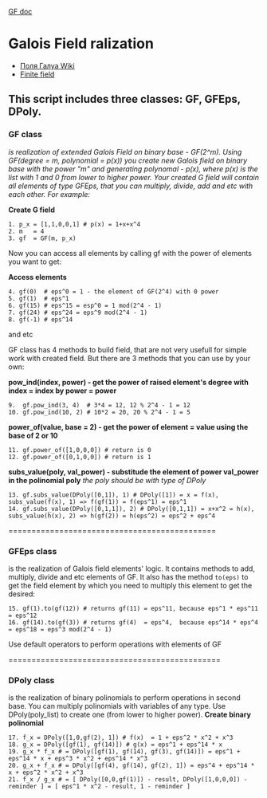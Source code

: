 [GF doc](GFDoc.md)

# Galois Field ralization
+ [Поля Галуа Wiki](https://ru.wikipedia.org/wiki/%D0%9A%D0%BE%D0%BD%D0%B5%D1%87%D0%BD%D0%BE%D0%B5_%D0%BF%D0%BE%D0%BB%D0%B5)
+ [Finite field](https://en.wikipedia.org/wiki/Finite_field)

This script includes three classes: **GF, GFEps, DPoly.**
---
### GF class 
*is realization of extended Galois Field on binary base - GF(2^m). Using GF(degree = m, polynomial = p(x)) you create new Galois field on binary base with the power "m" and generating polynomal - p(x), where p(x) is the list with 1 and 0 from lower to higher power. Your created G field will contain all elements of type GFEps, that you can multiply, divide, add and etc with each other. For example:*

**Create G field**
```
1. p_x = [1,1,0,0,1] # p(x) = 1+x+x^4
2. m   = 4
3. gf  = GF(m, p_x)
```

Now you can access all elements by calling gf with the power of elements you want to get:

**Access elements**
```
4. gf(0)  # eps^0 = 1 - the element of GF(2^4) with 0 power
5. gf(1)  # eps^1
6. gf(15) # eps^15 = esp^0 = 1 mod(2^4 - 1)
7. gf(24) # eps^24 = eps^9 mod(2^4 - 1)
8. gf(-1) # eps^14
```
and etc

GF class has 4 methods to build field, that are not very usefull for simple work with created field. But there are 3 methods that you can use by your own:

**pow_ind(index, power) - get the power of raised element's degree with index = index by power = power**
```
9.  gf.pow_ind(3, 4)  # 3*4 = 12, 12 % 2^4 - 1 = 12
10. gf.pow_ind(10, 2) # 10*2 = 20, 20 % 2^4 - 1 = 5
```

**power_of(value, base = 2) - get the power of element = value using the base of 2 or 10**
```
11. gf.power_of([1,0,0,0]) # return is 0
12. gf.power_of([0,1,0,0]) # return is 1
```

**subs_value(poly, val_power) - substitude the element of power val_power in the polinomial poly** 
*the poly should be with type of DPoly*
```
13. gf.subs_value(DPoly([0,1]), 1) # DPoly([1]) = x = f(x), subs_value(f(x), 1) => f(gf(1)) = f(eps^1) = eps^1
14. gf.subs_value(DPoly([0,1,1]), 2) # DPoly([0,1,1]) = x+x^2 = h(x), subs_value(h(x), 2) => h(gf(2)) = h(eps^2) = eps^2 + eps^4
```
=============================================
### GFEps class
is the realization of Galois field elements' logic. It contains methods to add, multiply, divide and etc elements of GF. It also has the method `to(eps)` to get the field element by which you need to multiply this element to get the desired:
```
15. gf(1).to(gf(12)) # returns gf(11) = eps^11, because eps^1 * eps^11 = eps^12
16. gf(14).to(gf(3)) # returns gf(4)  = eps^4,  because eps^14 * eps^4 = eps^18 = eps^3 mod(2^4 - 1)
```
Use default operators to perform operations with elements of GF

==============================================
### DPoly class
is the realization of binary polinomials to perform operations in second base. You can multiply polinomials with variables of any type.
Use DPoly(poly_list) to create one (from lower to higher power). 
**Create binary polinomial**
```
17. f_x = DPoly([1,0,gf(2), 1]) # f(x)  = 1 + eps^2 * x^2 + x^3
18. g_x = DPoly([gf(1), gf(14)]) # g(x) = eps^1 + eps^14 * x
19. g_x * f_x # = DPoly([gf(1), gf(14), gf(3), gf(14)]) = eps^1 + eps^14 * x + eps^3 * x^2 + eps^14 * x^3
20. g_x + f_x # = DPoly([gf(4), gf(14), gf(2), 1]) = eps^4 + eps^14 * x + eps^2 * x^2 + x^3
21. f_x / g_x # = [ DPoly([0,0,gf(1)]) - result, DPoly([1,0,0,0]) - reminder ] = [ eps^1 * x^2 - result, 1 - reminder ]
```
